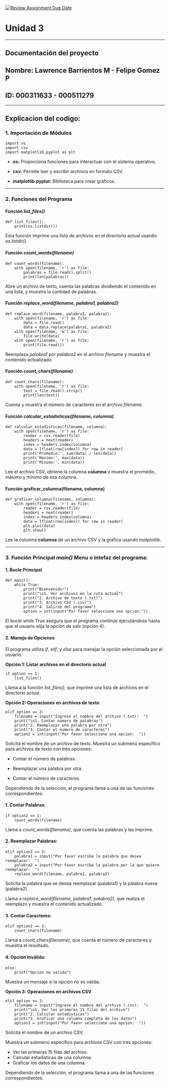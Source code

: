 [![Review Assignment Due Date](https://classroom.github.com/assets/deadline-readme-button-22041afd0340ce965d47ae6ef1cefeee28c7c493a6346c4f15d667ab976d596c.svg)](https://classroom.github.com/a/WQjBwS08)
# Unidad 3
---
## Documentación del proyecto
## Nombre:  Lawrence Barrientos M - Felipe Gomez P 
## ID:  000311633 - 000511279
---

## Explicacion del codigo:

### 1. Importación de Módulos 

    import os
    import csv
    import matplotlib.pyplot as plt

- **os:** Proporciona funciones para interactuar con el sistema operativo.

- **csv:** Permite leer y escribir archivos en formato CSV.

- **matplotlib.pyplot:** Biblioteca para crear gráficos.

---

### 2. Funciones del Programa

#### Función *list_files()*

    def list_files():
        print(os.listdir())

Esta función imprime una lista de archivos en el directorio actual usando *os.listdir()*.

#### Función *count_words(filename)*

    def count_words(filename):
        with open(filename, 'r') as file:
            palabras = file.read().split()
            print(len(palabras))

Abre un archivo de texto, cuenta las palabras dividiendo el contenido en una lista, y muestra la cantidad de palabras.

#### Función *replace_word(filename, palabra1, palabra2)*

    def replace_word(filename, palabra1, palabra2):
        with open(filename, 'r') as file:
            data = file.read()
            data = data.replace(palabra1, palabra2)
        with open(filename, 'w') as file:
            file.write(data)
        with open(filename, 'r') as file:
            print(file.read())

Reemplaza *palabra1* por *palabra2* en el archivo *filename* y muestra el contenido actualizado.

#### Función *count_chars(filename)*

    def count_chars(filename):
        with open(filename, 'r') as file:
            text = file.read().strip()
            print(len(text))

Cuenta y muestra el número de caracteres en el archivo *filename*.

#### Función *calcular_estadisticas(filename, columna)*

    def calcular_estadisticas(filename, columna):
        with open(filename, 'r') as file:
            reader = csv.reader(file)
            headers = next(reader)
            index = headers.index(columna)
            data = [float(row[index]) for row in reader]
            print('Promedio:', sum(data) / len(data))
            print('Maximo:', max(data))
            print('Minimo:', min(data))

Lee el archivo CSV, obtiene la columna **columna** y muestra el promedio, máximo y mínimo de esa columna.

#### Función graficar_columna(filename, columna)

    def graficar_columna(filename, columna):
        with open(filename, 'r') as file:
            reader = csv.reader(file)
            headers = next(reader)
            index = headers.index(columna)
            data = [float(row[index]) for row in reader]
            plt.plot(data)
            plt.show()

Lee la columna **columna** de un archivo CSV y la grafica usando *matplotlib*.

---

### 3. Función Principal *main()* Menu o intefaz del programa:

#### 1. Bucle Principal
    
    def main():
        while True:
            print("Bienvenido!")
            print("\n1. Ver archivos en la ruta actual")
            print("2. Archivo de texto (.txt)")
            print("3. Archivo CSV (.csv)")
            print("4. Salirse del programa")
            option = int(input("Por favor seleccione una opcion:"))

El bucle while True asegura que el programa continúe ejecutándose hasta que el usuario elija la opción de salir (opción 4).

#### 2. Manejo de Opciones
El programa utiliza *if*, *elif*, y *else* para manejar la opción seleccionada por el usuario.


**Opción 1: Listar archivos en el directorio actual**

    if option == 1:
        list_files()

Llama a la función *list_files()*, que imprime una lista de archivos en el directorio actual.


**Opción 2: Operaciones en archivos de texto**

    elif option == 2:
        filename = input("Ingrese el nombre del archivo (.txt):  ")
        print("\n1. Contar numero de palabras")
        print("2. Reemplazar una palabra por otra")
        print("3. Contar el numero de caracteres")
        option2 = int(input("Por favor seleccione una opcion:  "))

Solicita el nombre de un archivo de texto.
Muestra un submenú específico para archivos de texto con tres opciones:

- Contar el número de palabras.

- Reemplazar una palabra por otra.

- Contar el número de caracteres.

Dependiendo de la selección, el programa llama a una de las funciones correspondientes:

#### 1. Contar Palabras:

    if option2 == 1:
        count_words(filename)

Llama a *count_words(filename)*, que cuenta las palabras y las imprime.

#### 2. Reemplazar Palabras:

    elif option2 == 2:
        palabra1 = input("Por favor escriba la palabra que desea reemplazar:  ")
        palabra2 = input("Por favor escriba la palabra por la que quiere reemplazar:  ")
        replace_word(filename, palabra1, palabra2)

Solicita la palabra que se desea reemplazar (palabra1) y la palabra nueva (palabra2).

Llama a *replace_word(filename, palabra1, palabra2)*, que realiza el reemplazo y muestra el contenido actualizado.

#### 3. Contar Caracteres:

    elif option2 == 3:
        count_chars(filename)

Llama a *count_chars(filename)*, que cuenta el número de caracteres y muestra el resultado.

#### 4. Opción Inválida:

    else:
        print("Opcion no valida")

Muestra un mensaje si la opción no es válida.


**Opción 3: Operaciones en archivos CSV**

    elif option == 3:
        filename = input("Ingrese el nombre del archivo (.csv):  ")
        print("\n1. Ver las primeras 15 filas del archivo")
        print("2. Calcular estadisticas")
        print("3. Graficar una columna completa de los datos")
        option3 = int(input("Por favor seleccione una opcion:  "))

Solicita el nombre de un archivo CSV.

Muestra un submenú específico para archivos CSV con tres opciones:
- Ver las primeras 15 filas del archivo.
- Calcular estadísticas de una columna.
- Graficar los datos de una columna.

Dependiendo de la selección, el programa llama a una de las funciones correspondientes:

